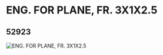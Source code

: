 # ENG. FOR PLANE, FR. 3X1X2.5
## 52923
![ENG. FOR PLANE, FR. 3X1X2.5](https://lc-www-live-s.legocdn.com/media/bricks/5/2/4264946.jpg)